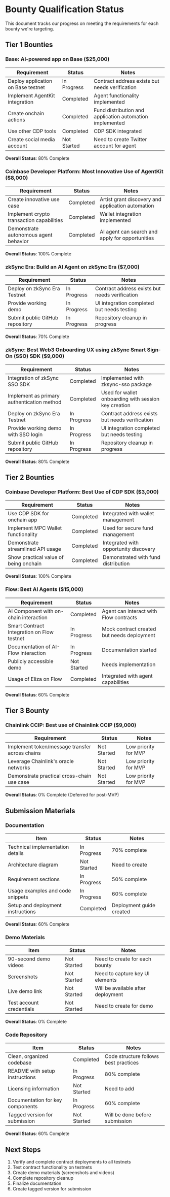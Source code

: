 # Bounty Qualification Status

This document tracks our progress on meeting the requirements for each bounty we're targeting.

## Tier 1 Bounties

### Base: AI-powered app on Base ($25,000)

| Requirement | Status | Notes |
|-------------|--------|-------|
| Deploy application on Base testnet | In Progress | Contract address exists but needs verification |
| Implement AgentKit integration | Completed | Agent functionality implemented |
| Create onchain actions | Completed | Fund distribution and application automation implemented |
| Use other CDP tools | Completed | CDP SDK integrated |
| Create social media account | Not Started | Need to create Twitter account for agent |

**Overall Status**: 80% Complete

### Coinbase Developer Platform: Most Innovative Use of AgentKit ($8,000)

| Requirement | Status | Notes |
|-------------|--------|-------|
| Create innovative use case | Completed | Artist grant discovery and application automation |
| Implement crypto transaction capabilities | Completed | Wallet integration implemented |
| Demonstrate autonomous agent behavior | Completed | AI agent can search and apply for opportunities |

**Overall Status**: 100% Complete

### zkSync Era: Build an AI Agent on zkSync Era ($7,000)

| Requirement | Status | Notes |
|-------------|--------|-------|
| Deploy on zkSync Era Testnet | In Progress | Contract address exists but needs verification |
| Provide working demo | In Progress | UI integration completed but needs testing |
| Submit public GitHub repository | In Progress | Repository cleanup in progress |

**Overall Status**: 70% Complete

### zkSync: Best Web3 Onboarding UX using zkSync Smart Sign-On (SSO) SDK ($9,000)

| Requirement | Status | Notes |
|-------------|--------|-------|
| Integration of zkSync SSO SDK | Completed | Implemented with zksync-sso package |
| Implement as primary authentication method | Completed | Used for wallet onboarding with session key creation |
| Deploy on zkSync Era Testnet | In Progress | Contract address exists but needs verification |
| Provide working demo with SSO login | In Progress | UI integration completed but needs testing |
| Submit public GitHub repository | In Progress | Repository cleanup in progress |

**Overall Status**: 80% Complete

## Tier 2 Bounties

### Coinbase Developer Platform: Best Use of CDP SDK ($3,000)

| Requirement | Status | Notes |
|-------------|--------|-------|
| Use CDP SDK for onchain app | Completed | Integrated with wallet management |
| Implement MPC Wallet functionality | Completed | Used for secure fund management |
| Demonstrate streamlined API usage | Completed | Integrated with opportunity discovery |
| Show practical value of being onchain | Completed | Demonstrated with fund distribution |

**Overall Status**: 100% Complete

### Flow: Best AI Agents ($15,000)

| Requirement | Status | Notes |
|-------------|--------|-------|
| AI Component with on-chain interaction | Completed | Agent can interact with Flow contracts |
| Smart Contract Integration on Flow testnet | In Progress | Mock contract created but needs deployment |
| Documentation of AI-Flow interaction | In Progress | Documentation started |
| Publicly accessible demo | Not Started | Needs implementation |
| Usage of Eliza on Flow | Completed | Integrated with agent capabilities |

**Overall Status**: 60% Complete

## Tier 3 Bounty

### Chainlink CCIP: Best use of Chainlink CCIP ($9,000)

| Requirement | Status | Notes |
|-------------|--------|-------|
| Implement token/message transfer across chains | Not Started | Low priority for MVP |
| Leverage Chainlink's oracle networks | Not Started | Low priority for MVP |
| Demonstrate practical cross-chain use case | Not Started | Low priority for MVP |

**Overall Status**: 0% Complete (Deferred for post-MVP)

## Submission Materials

### Documentation

| Item | Status | Notes |
|------|--------|-------|
| Technical implementation details | In Progress | 70% complete |
| Architecture diagram | Not Started | Need to create |
| Requirement sections | In Progress | 50% complete |
| Usage examples and code snippets | In Progress | 60% complete |
| Setup and deployment instructions | Completed | Deployment guide created |

**Overall Status**: 60% Complete

### Demo Materials

| Item | Status | Notes |
|------|--------|-------|
| 90-second demo videos | Not Started | Need to create for each bounty |
| Screenshots | Not Started | Need to capture key UI elements |
| Live demo link | Not Started | Will be available after deployment |
| Test account credentials | Not Started | Need to create for demo |

**Overall Status**: 0% Complete

### Code Repository

| Item | Status | Notes |
|------|--------|-------|
| Clean, organized codebase | Completed | Code structure follows best practices |
| README with setup instructions | In Progress | 80% complete |
| Licensing information | Not Started | Need to add |
| Documentation for key components | In Progress | 60% complete |
| Tagged version for submission | Not Started | Will be done before submission |

**Overall Status**: 60% Complete

## Next Steps

1. Verify and complete contract deployments to all testnets
2. Test contract functionality on testnets
3. Create demo materials (screenshots and videos)
4. Complete repository cleanup
5. Finalize documentation
6. Create tagged version for submission 